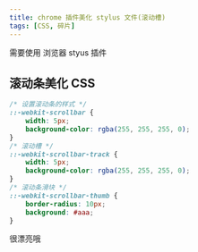 ```yaml
---
title: chrome 插件美化 stylus 文件(滚动槽)
tags: [CSS, 碎片]
---
```


需要使用 浏览器 styus 插件

## 滚动条美化 CSS

```css
/* 设置滚动条的样式 */
::-webkit-scrollbar {
    width: 5px;
    background-color: rgba(255, 255, 255, 0);
}
/* 滚动槽 */
::-webkit-scrollbar-track {
    width: 5px;
    background-color: rgba(255, 255, 255, 0);
}
/* 滚动条滑块 */
::-webkit-scrollbar-thumb {
    border-radius: 10px;
    background: #aaa;
}
```

很漂亮哦

